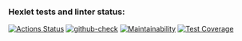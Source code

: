 ### Hexlet tests and linter status:
[![Actions Status](https://github.com/Chudilo4/python-project-51/workflows/hexlet-check/badge.svg)](https://github.com/Chudilo4/python-project-51/actions)
[![github-check](https://github.com/Chudilo4/python-project-51/actions/workflows/github-check.yml/badge.svg)](https://github.com/Chudilo4/python-project-51/actions/workflows/github-check.yml)
[![Maintainability](https://api.codeclimate.com/v1/badges/bcb27bed48d23ce7ad59/maintainability)](https://codeclimate.com/github/Chudilo4/python-project-51/maintainability)
[![Test Coverage](https://api.codeclimate.com/v1/badges/bcb27bed48d23ce7ad59/test_coverage)](https://codeclimate.com/github/Chudilo4/python-project-51/test_coverage)